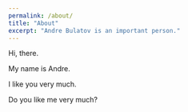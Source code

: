```yaml
---
permalink: /about/
title: "About"
excerpt: "Andre Bulatov is an important person."
---
```


Hi, there. 

My name is Andre. 

I like you very much. 

Do you like me very much?